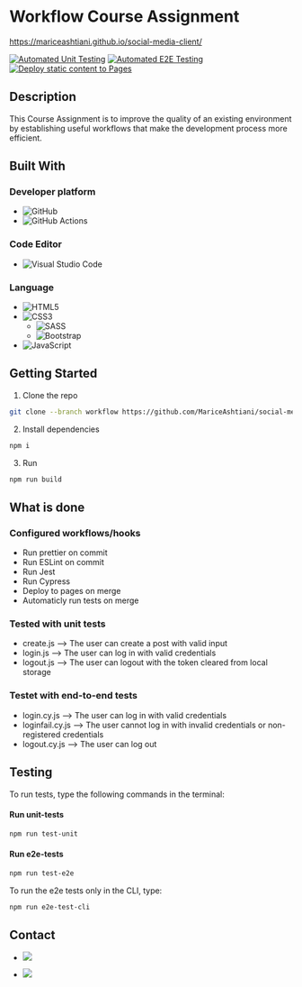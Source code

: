 # Workflow Course Assignment


https://mariceashtiani.github.io/social-media-client/


[![Automated Unit Testing](https://github.com/MariceAshtiani/social-media-client/actions/workflows/unit-test.yml/badge.svg)](https://github.com/MariceAshtiani/social-media-client/actions/workflows/unit-test.yml)
[![Automated E2E Testing](https://github.com/MariceAshtiani/social-media-client/actions/workflows/e2e-test.yml/badge.svg)](https://github.com/MariceAshtiani/social-media-client/actions/workflows/e2e-test.yml)
[![Deploy static content to Pages](https://github.com/MariceAshtiani/social-media-client/actions/workflows/pages.yml/badge.svg)](https://github.com/MariceAshtiani/social-media-client/actions/workflows/pages.yml)



## Description

This Course Assignment is to improve the quality of an existing environment by establishing useful workflows that make the development process more efficient. 


## Built With

### Developer platform

- ![GitHub](https://img.shields.io/badge/github-%23121011.svg?style=for-the-badge&logo=github&logoColor=white)
- ![GitHub Actions](https://img.shields.io/badge/github%20actions-%232671E5.svg?style=for-the-badge&logo=githubactions&logoColor=white)

### Code Editor

- ![Visual Studio Code](https://img.shields.io/badge/Visual%20Studio%20Code-0078d7.svg?style=for-the-badge&logo=visual-studio-code&logoColor=white)

### Language

- ![HTML5](https://img.shields.io/badge/html5-%23E34F26.svg?style=for-the-badge&logo=html5&logoColor=white)
- ![CSS3](https://img.shields.io/badge/css3-%231572B6.svg?style=for-the-badge&logo=css3&logoColor=white)
  - ![SASS](https://img.shields.io/badge/SASS-hotpink.svg?style=for-the-badge&logo=SASS&logoColor=white)
  -	![Bootstrap](https://img.shields.io/badge/bootstrap-%23563D7C.svg?style=for-the-badge&logo=bootstrap&logoColor=white)
- ![JavaScript](https://img.shields.io/badge/javascript-%23323330.svg?style=for-the-badge&logo=javascript&logoColor=%23F7DF1E)


## Getting Started


1. Clone the repo

```bash
git clone --branch workflow https://github.com/MariceAshtiani/social-media-client.git
```

2. Install dependencies

```bash
npm i
```

3. Run
```bash
npm run build
```

## What is done
### Configured workflows/hooks
- Run prettier on commit
- Run ESLint on commit
- Run Jest
- Run Cypress
- Deploy to pages on merge
- Automaticly run tests on merge

### Tested with unit tests
- create.js --> The user can create a post with valid input
- login.js --> The user can log in with valid credentials
- logout.js --> The user can logout with the token cleared from local storage

### Testet with end-to-end tests
- login.cy.js --> The user can log in with valid credentials
- loginfail.cy.js --> The user cannot log in with invalid credentials or non-registered credentials
- logout.cy.js --> The user can log out


## Testing
To run tests, type the following commands in the terminal:

#### Run unit-tests
```bash
npm run test-unit
```

#### Run e2e-tests
```bash
npm run test-e2e 
```

To run the e2e tests only in the CLI, type:
```bash
npm run e2e-test-cli
```

## Contact

- [<img src="https://img.shields.io/badge/Discord-7289DA?style=for-the-badge&logo=discord&logoColor=white">](https://discordapp.com/users/900117499662708807)

- [<img src="https://img.shields.io/badge/Gmail-D14836?style=for-the-badge&logo=gmail&logoColor=white">](mailto:marice6795@gmail.com)
